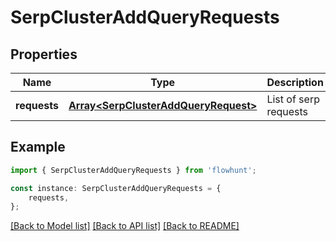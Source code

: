 # SerpClusterAddQueryRequests


## Properties

Name | Type | Description | Notes
------------ | ------------- | ------------- | -------------
**requests** | [**Array&lt;SerpClusterAddQueryRequest&gt;**](SerpClusterAddQueryRequest.md) | List of serp requests | [default to undefined]

## Example

```typescript
import { SerpClusterAddQueryRequests } from 'flowhunt';

const instance: SerpClusterAddQueryRequests = {
    requests,
};
```

[[Back to Model list]](../README.md#documentation-for-models) [[Back to API list]](../README.md#documentation-for-api-endpoints) [[Back to README]](../README.md)
